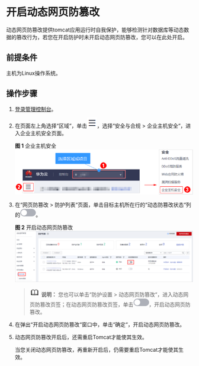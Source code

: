 # 开启动态网页防篡改<a name="hss_01_0218"></a>

动态网页防篡改提供tomcat应用运行时自我保护，能够检测针对数据库等动态数据的篡改行为，若您在开启防护时未开启动态网页防篡改，您可以在此处开启。

## 前提条件<a name="section6641161634110"></a>

主机为Linux操作系统。

## 操作步骤<a name="section3732351193211"></a>

1.  [登录管理控制台](https://console.huaweicloud.com)。
2.  在页面左上角选择“区域“，单击![](figures/icon-servicelist.png)，选择“安全与合规  \>  企业主机安全“，进入企业主机安全页面。

    **图 1**  企业主机安全<a name="hss_01_0229_fig65591238182410"></a>  
    ![](figures/企业主机安全.png "企业主机安全")

3.  在“网页防篡改  \>  防护列表“页面，单击目标主机所在行的“动态防篡改状态“列的![](figures/icon-closed.png)。

    **图 2**  开启动态网页防篡改<a name="fig98781888254"></a>  
    ![](figures/开启动态网页防篡改.png "开启动态网页防篡改")

    >![](public_sys-resources/icon-note.gif) **说明：** 
    >您也可以单击“防护设置  \>  动态网页防篡改“，进入动态网页防篡改页签；在动态网页防篡改页签，单击![](figures/icon-closed.png)，开启动态网页防篡改。

4.  在弹出“开启动态网页防篡改“窗口中，单击“确定“，开启动态网页防篡改。
5.  动态网页防篡改开启后，还需重启Tomcat才能使其生效。

    当您关闭动态网页防篡改，再重新开启后，仍需要重启Tomcat才能使其生效。


